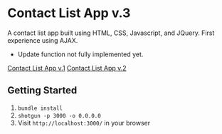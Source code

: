 Contact List App v.3
=============

A contact list app built using HTML, CSS, Javascript, and JQuery. First experience using AJAX. 
* Update function not fully implemented yet. 

[Contact List App v.1](https://github.com/sandraytsai/Contact-List-App-v.-1)
[Contact List App v.2](https://github.com/sandraytsai/Contact-List-App-v.-2)


## Getting Started

1. `bundle install`
2. `shotgun -p 3000 -o 0.0.0.0`
3. Visit `http://localhost:3000/` in your browser
